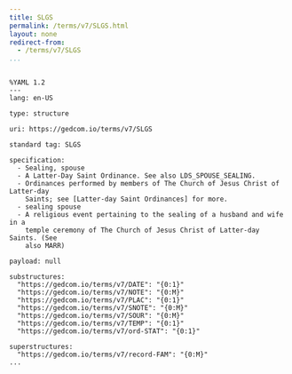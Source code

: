 ```yaml
---
title: SLGS
permalink: /terms/v7/SLGS.html
layout: none
redirect-from:
  - /terms/v7/SLGS
...
```


```

%YAML 1.2
---
lang: en-US

type: structure

uri: https://gedcom.io/terms/v7/SLGS

standard tag: SLGS

specification:
  - Sealing, spouse
  - A Latter-Day Saint Ordinance. See also LDS_SPOUSE_SEALING.
  - Ordinances performed by members of The Church of Jesus Christ of Latter-day
    Saints; see [Latter-day Saint Ordinances] for more.
  - sealing spouse
  - A religious event pertaining to the sealing of a husband and wife in a
    temple ceremony of The Church of Jesus Christ of Latter-day Saints. (See
    also MARR)

payload: null

substructures:
  "https://gedcom.io/terms/v7/DATE": "{0:1}"
  "https://gedcom.io/terms/v7/NOTE": "{0:M}"
  "https://gedcom.io/terms/v7/PLAC": "{0:1}"
  "https://gedcom.io/terms/v7/SNOTE": "{0:M}"
  "https://gedcom.io/terms/v7/SOUR": "{0:M}"
  "https://gedcom.io/terms/v7/TEMP": "{0:1}"
  "https://gedcom.io/terms/v7/ord-STAT": "{0:1}"

superstructures:
  "https://gedcom.io/terms/v7/record-FAM": "{0:M}"
...

```
